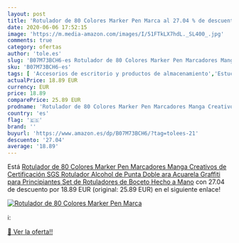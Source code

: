 ```yaml
---
layout: post
title: 'Rotulador de 80 Colores Marker Pen Marca al 27.04 % de descuento'
date: 2020-06-06 17:52:15
image: 'https://m.media-amazon.com/images/I/51FTkLX7hdL._SL400_.jpg'
comments: true
category: ofertas
author: 'tole.es'
slug: 'B07M73BCH6-es Rotulador de 80 Colores Marker Pen Marcadores Manga...'
sku: 'B07M73BCH6-es'
tags: [ 'Accesorios de escritorio y productos de almacenamiento','Estuches escolares','Herramientas de mano para jardinería','Jardinería','Jardín','Material de oficina','Materiales, organizadores y dispensadores de escritorio','Oficina y papelería','Tijeras de podar para jardinería','rotulador','rotuladores', ]
actualPrice: 18.89 EUR
currency: EUR
price: 18.89
comparePrice: 25.89 EUR
prodname: 'Rotulador de 80 Colores Marker Pen Marcadores Manga Creativos de Certificación SGS Rotulador Alcohol de Punta Doble ara Acuarela Graffiti para Principiantes Set de Rotuladores de Boceto Hecho a Mano'
country: 'es'
flag: '🇪🇸'
brand: ''
buyurl: 'https://www.amazon.es/dp/B07M73BCH6/?tag=tolees-21'
descuento: '27.04'
average: '18.89'
---
```


Está [Rotulador de 80 Colores Marker Pen Marcadores Manga Creativos de Certificación SGS Rotulador Alcohol de Punta Doble ara Acuarela Graffiti para Principiantes Set de Rotuladores de Boceto Hecho a Mano](https://www.amazon.es/dp/B07M73BCH6/?tag=tolees-21) con 27.04 de descuento por 18.89 EUR (original: 25.89 EUR) en el siguiente enlace!

[![Rotulador de 80 Colores Marker Pen Marca](https://m.media-amazon.com/images/I/51FTkLX7hdL._SL400_.jpg)](https://www.amazon.es/dp/B07M73BCH6/?tag=tolees-21)

ℹ️:


[🛒 Ver la oferta!!](https://www.amazon.es/dp/B07M73BCH6/?tag=tolees-21)
